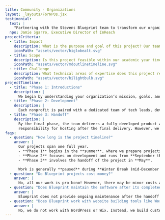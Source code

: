 ```yaml
---
title: Community - Organizations
layout: _layouts/ForNPOs.jsx
testimonial:
  text: |
    "Partnering with the Stevens Blueprint team to transform our organization's homesite from WordPress to Next.js was a great experience. Their expertise and dedication resulted in a modern, user-friendly website with a streamlined backend CMS. This upgrade will empower our staff and volunteers to easily manage updates, ensuring our homesite stays relevant and impactful for years to come."
  npo: Jamie Sgarro, Executive Director of InReach
projectCriteria:
  - title: Impact
    description: What is the purpose and goal of this project? Our team prioritizes projects that generate social impact and contribute to the greater community.
    iconPath: "assets/vector/higlobealt.svg"
  - title: Scope
    description: Is this project feasible within our academic year timeline? We want to adhere to your deadlines while delivering high-quality results in a reasonable time frame.
    iconPath: "assets/vector/mdoutlinetimeline.svg"
  - title: Challenge
    description: What technical areas of expertise does this project require? We love challenging ourselves and learning new skills, but we also want to ensure that our projects fit with our core capabilities.
    iconPath: "assets/vector/hilightbulb.svg"
projectTimeline:
  - title: "Phase 1: Introductions"
    description: |
      We begin by understanding your organization’s mission, goals, and technical needs. Organizations submit a detailed proposal, and we work together to refine the project scope. Our teams assess feasibility and determine the best approach before officially kicking off development. The project runs for one year, with a Minimum Viable Product targeted for Winter and a final product by Spring.
  - title: "Phase 2: Development"
    description: |
      Each nonprofit is paired with a dedicated team of tech leads, developers, designers, and product managers. Teams follow an iterative process, incorporating feedback through bi-weekly check-ins with organization representatives. These meetings ensure transparency, align expectations, and allow us to make adjustments as needed to keep the project on track for successful completion.
  - title: "Phase 3: Handoff"
    description: |
      By the final phase, the team delivers a fully developed product alongside deployment and maintenance instructions. Blueprint does not take 
      responsibility for hosting after the final delivery. However, we will provide your organization with all the resource to ensure your project can be maintained and hosted by your team.
faqs:
  - question: "How long is the project timeline?"
    answer: |
      Our projects span one full year.
      - **Phase 1** begins in the **summer**, where we prepare projects and organize teams.
      - **Phase 2** focuses on development and runs from **September through April**.
      - **Phase 3** involves the handoff of the project in **May**.

      Work is generally **paused** during **Winter Break (mid-December to mid-January)** depending on student availability.
  - question: "Do Blueprint projects cost money?"
    answer: |
      No, all our work is pro bono! However, there may be minor costs associated with deploying and hosting the software, which will be the responsibility of the nonprofit organization.
  - question: "Does Blueprint maintain the software after its completed?"
    answer: |
      Blueprint does not provide ongoing maintenance after the handoff phase. We will, however, provide documentation, instructions, and support with the initial deployment.
  - question: "Does Blueprint work with website building tools like Wordpress or Wix?"
    answer: |
      No, we do not work with WordPress or Wix. Instead, we build custom websites that often include advanced features, offering a technical challenge to our members.
---
```

